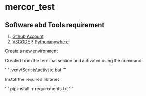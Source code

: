 # mercor_test
## Software abd Tools requirement
1. [Github Account](https://github.com)
2. [VSCODE](https://code.visualstudio.com/)
3.[Pythonanywhere](https://www.pythonanywhere.com)

Create a new environment

Created from the terminal section and activated using the command

'''
.venv\Scripts\activate.bat
'''

Install the required libraries

'''
pip install -r requirements.txt
'''


